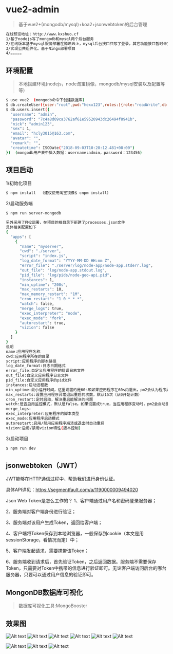 # vue2-admin
> 基于vue2+(mongodb/mysql)+koa2+jsonwebtoken的后台管理
``` bash
在线预览地址：http://www.kxshuo.cf
1/基于nodejs写了mongodb和mysql两个后台服务
2/在线版本基于mysql服务部署在腾讯云上，mysql后台接口只写了登录，其它功能接口暂时未完成
3/实现公共组件化。基于Ningx部署项目
4/。。。。。。
```

## 环境配置
> 本地搭建环境(nodejs，node淘宝镜像，mongodb/mysql安装以及配置等等)
``` bash
$ use vue2  (mongodb命令下创建数据库)
$ db.createUser({user:"root",pwd:"hexx123",roles:[{role:"readWrite",db:"vue2"}]})  (mongodb命令下创建用户)
$ db.users.insert({
  "username": "admin",
  "password": "7c4a8d09ca3762af61e59520943dc26494f8941b",
  "nick": "admin123",
  "sex": 1,
  "email": "hcly3015@163.com",
  "avatar": "",
  "remark": "",
  "createtime": ISODate("2018-09-03T10:28:12.481+08:00")
})  (mongodb用户表中插入数据：username:admin，password：123456)
```

## 项目启动
1/初始化项目

``` bash
$ npm install  （建议使用淘宝镜像$ cnpm install）
```

2/启动服务端

``` bash
$ npm run server-mongodb
```

``` bash
另外采用了PM2部署，在项目的根目录下新建了processes.json文件
具体相关配置如下
{
  "apps": [
    {
      "name": "myserver",
      "cwd": "./server",
      "script": "index.js",
      "log_date_format": "YYYY-MM-DD HH:mm Z",
      "error_file": "./server/log/node-app/node-app.stderr.log",
      "out_file": "log/node-app.stdout.log",
      "pid_file": "log/pids/node-geo-api.pid",
      "instances": 1,
      "min_uptime": "200s",
      "max_restarts": 10,
      "max_memory_restart": "1M",
      "cron_restart": "1 0 * * *",
      "watch": false,
      "merge_logs": true,
      "exec_interpreter": "node",
      "exec_mode": "fork",
      "autorestart": true,
      "vizion": false
    }
  ]
}
说明
name:应用程序名称
cwd:应用程序所在的目录
script:应用程序的脚本路径
log_date_format:日志日期格式
error_file:自定义应用程序的错误日志文件
out_file:自定义应用程序日志文件
pid_file:自定义应用程序的pid文件
instances:启动进程数
min_uptime:最小运行时间，这里设置的是60s即如果应用程序在60s内退出，pm2会认为程序异常退出，此时触发重启max_restarts设置数量
max_restarts:设置应用程序异常退出重启的次数，默认15次（从0开始计数）
cron_restart:定时启动，解决重启能解决的问题
watch:是否启用监控模式，默认是false。如果设置成true，当应用程序变动时，pm2会自动重载。这里也可以设置你要监控的文件。
merge_logs:
exec_interpreter:应用程序的脚本类型
exec_mode:应用程序启动模式
autorestart:启用/禁用应用程序崩溃或退出时自动重启
vizion:启用/禁用vizion特性(版本控制)
```

3/启动项目

``` bash
$ npm run dev
```

## jsonwebtoken（JWT）
JWT能够在HTTP通信过程中，帮助我们进行身份认证。

具体API详见：https://segmentfault.com/a/1190000009494020

Json Web Token是怎么工作的？
1、客户端通过用户名和密码登录服务器；

2、服务端对客户端身份进行验证；

3、服务端对该用户生成Token，返回给客户端；

4、客户端将Token保存到本地浏览器，一般保存到cookie（本文是用sessionStorage，看情况而定）中；

5、客户端发起请求，需要携带该Token；

6、服务端收到请求后，首先验证Token，之后返回数据。服务端不需要保存Token，只需要对Token中携带的信息进行验证即可。无论客户端访问后台的哪台服务器，只要可以通过用户信息的验证即可。


## MongonDB数据库可视化
> 数据库可视化工具:MongoBooster

## 效果图
![Alt text](https://github.com/hcly3015/H-Admin/raw/master/screenshot/login.png)
![Alt text](https://github.com/hcly3015/H-Admin/raw/master/screenshot/home.png)
![Alt text](https://github.com/hcly3015/H-Admin/raw/master/screenshot/userlist.png)
![Alt text](https://github.com/hcly3015/H-Admin/raw/master/screenshot/useradd.png)
![Alt text](https://github.com/hcly3015/H-Admin/raw/master/screenshot/useredit.png)
![Alt text](https://github.com/hcly3015/H-Admin/raw/master/screenshot/userlist1.png)

![Alt text](https://github.com/hcly3015/H-Admin/raw/master/screenshot/goodsAdd.png)
![Alt text](https://github.com/hcly3015/H-Admin/raw/master/screenshot/goodsEdit.png)
![Alt text](https://github.com/hcly3015/H-Admin/raw/master/screenshot/goodsSY.png)

